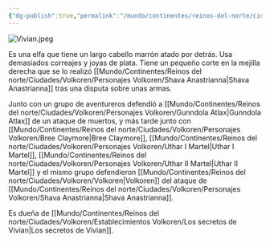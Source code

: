 ```yaml
---
{"dg-publish":true,"permalink":"/mundo/continentes/reinos-del-norte/ciudades/volkoren/personajes-volkoren/vivian-jamal/"}
---
```



![Vivian.jpeg](/img/user/Im%C3%A1genes/Vivian.jpeg)

Es una elfa que tiene un largo cabello marrón atado por detrás. Usa demasiados correajes y joyas de plata. Tiene un pequeño corte en la mejilla derecha que se lo realizó [[Mundo/Continentes/Reinos del norte/Ciudades/Volkoren/Personajes Volkoren/Shava Anastrianna\|Shava Anastrianna]] tras una disputa sobre unas armas. 

Junto con un grupo de aventureros defendió a [[Mundo/Continentes/Reinos del norte/Ciudades/Volkoren/Personajes Volkoren/Gunndola Atlax\|Gunndola Atlax]] de un ataque de muertos, y más tarde junto con [[Mundo/Continentes/Reinos del norte/Ciudades/Volkoren/Personajes Volkoren/Bree Claymore\|Bree Claymore]], [[Mundo/Continentes/Reinos del norte/Ciudades/Volkoren/Personajes Volkoren/Uthar I Martel\|Uthar I Martel]], [[Mundo/Continentes/Reinos del norte/Ciudades/Volkoren/Personajes Volkoren/Uthar II Martel\|Uthar II Martel]] y el mismo grupo defendieron [[Mundo/Continentes/Reinos del norte/Ciudades/Volkoren/Volkoren\|Volkoren]] del ataque de [[Mundo/Continentes/Reinos del norte/Ciudades/Volkoren/Personajes Volkoren/Shava Anastrianna\|Shava Anastrianna]]. 

Es dueña de [[Mundo/Continentes/Reinos del norte/Ciudades/Volkoren/Establecimientos Volkoren/Los secretos de Vivian\|Los secretos de Vivian]]. 